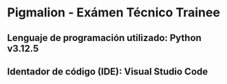 # Pigmalion - Exámen Técnico Trainee
## Lenguaje de programación utilizado: Python v3.12.5
## Identador de código (IDE): Visual Studio Code

